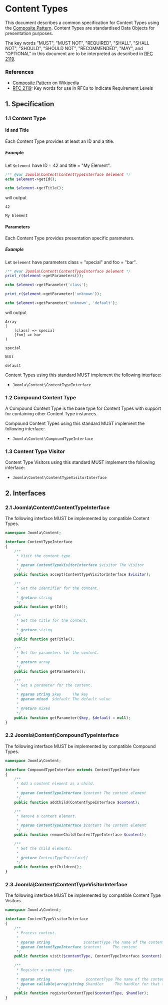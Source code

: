# Content Types

This document describes a common specification for Content Types using the
[Composite Pattern][]. Content Types are standardised Data Objects for presentation
purposes.

[Composite Pattern]: https://en.wikipedia.org/wiki/Composite_pattern

The key words "MUST", "MUST NOT", "REQUIRED", "SHALL", "SHALL NOT", "SHOULD",
"SHOULD NOT", "RECOMMENDED", "MAY", and "OPTIONAL" in this document are to be
interpreted as described in [RFC 2119][].

[RFC 2119]: http://tools.ietf.org/html/rfc2119

### References

- [Composite Pattern][] on Wikipedia
- [RFC 2119][]: Key words for use in RFCs to Indicate Requirement Levels

## 1. Specification

### 1.1 Content Type

#### Id and Title

Each Content Type provides at least an ID and a title.

##### Example

Let `$element` have ID = 42 and title = "My Element".

```php
/** @var Joomla\Content\ContentTypeInterface $element */
echo $element->getId();

echo $element->getTitle();
```

will output

```
42 

My Element
```

#### Parameters

Each Content Type provides presentation specific parameters.

##### Example

Let `$element` have parameters class = "special" and foo = "bar".

```php
/** @var Joomla\Content\ContentTypeInterface $element */
print_r($element->getParameters());

echo $element->getParameter('class');

print_r($element->getParameter('unknown'));

echo $element->getParameter('unknown', 'default');
```

will output

```
Array
(
    [class] => special
    [foo] => bar
)

special

NULL

default
```

Content Types using this standard MUST implement the following interface:

- `Joomla\Content\ContentTypeInterface`

### 1.2 Compound Content Type

A Compound Content Type is the base type for Content Types with support for
containing other Content Type instances.

Compound Content Types using this standard MUST implement the following interface:

- `Joomla\Content\CompoundTypeInterface`

### 1.3 Content Type Visitor

Content Type Visitors using this standard MUST implement the following interface:

- `Joomla\Content\ContentTypeVisitorInterface`

## 2. Interfaces

### 2.1 Joomla\Content\ContentTypeInterface

The following interface MUST be implemented by compatible Content Types.

```php
namespace Joomla\Content;

interface ContentTypeInterface
{
    /**
     * Visit the content type.
     *
     * @param ContentTypeVisitorInterface $visitor The Visitor
     */
    public function accept(ContentTypeVisitorInterface $visitor);

    /**
     * Get the identifier for the content.
     *
     * @return string
     */
    public function getId();

    /**
     * Get the title for the content.
     *
     * @return string
     */
    public function getTitle();

    /**
     * Get the parameters for the content.
     *
     * @return array
     */
    public function getParameters();

    /**
     * Get a parameter for the content.
     *
     * @param string $key     The key
     * @param mixed  $default The default value
     *
     * @return mixed
     */
    public function getParameter($key, $default = null);
}
```

### 2.2 Joomla\Content\CompoundTypeInterface

The following interface MUST be implemented by compatible Compound Types.

```php
namespace Joomla\Content;

interface CompoundTypeInterface extends ContentTypeInterface
{
    /**
     * Add a content element as a child.
     *
     * @param ContentTypeInterface $content The content element
     */
    public function addChild(ContentTypeInterface $content);

    /**
     * Remove a content element.
     *
     * @param ContentTypeInterface $content The content element
     */
    public function removeChild(ContentTypeInterface $content);

    /**
     * Get the child elements.
     *
     * @return ContentTypeInterface[]
     */
    public function getChildren();
}
```

### 2.3 Joomla\Content\ContentTypeVisitorInterface

The following interface MUST be implemented by compatible Content Type Visitors.

```php
namespace Joomla\Content;

interface ContentTypeVisitorInterface
{
    /**
     * Process content.
     *
     * @param string               $contentType The name of the content type
     * @param ContentTypeInterface $content     The content
     */
    public function visit($contentType, ContentTypeInterface $content);

    /**
     * Register a content type.
     *
     * @param string                $contentType The name of the content type
     * @param callable|array|string $handler     The handler for that type
     */
    public function registerContentType($contentType, $handler);
}
```
